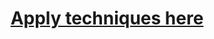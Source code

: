 # <p align="center"><a href=https://github.com/RadoslavDimchev/JS-SoftUni/tree/main/ReactJS/Workshop-React-Hooks-and-Authentication> Apply techniques here <a/>
